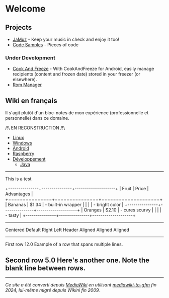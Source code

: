 # Welcome

## Projects

- [JaMuz](JaMuz) - Keep your music in check and enjoy it too!
- [Code Samples](https://github.com/phramusca/Samples/tree/main) - Pieces of code

### Under Development

- [Cook And Freeze](https://github.com/phramusca/CookAndFreeze) - With CookAndFreeze for Android, easily manage recipients (content and frozen date) stored in your freezer (or elsewhere).
- [Rom Manager](https://github.com/phramusca/RomManager)

## Wiki en français

Il s'agit plutôt d'un bloc-notes de mon expérience (professionnelle et personnelle) dans ce domaine.

/!\ EN RECONSTRUCTION /!\

- [Linux](wiki/linux/README.md)
- [Windows](wiki/windows/README.md)
- [Android](wiki/android/README.md)
- [Raspberry](wiki/raspberry/REAME.md)
- [Développement](wiki/dev/README.md)
  - [Java](wiki/dev/Java.md)

------------------------------------------------------------------------

This is a test

+---------------+---------------+--------------------+
| Fruit         | Price         | Advantages         |
+===============+===============+====================+
| Bananas       | $1.34         | - built-in wrapper |
|               |               | - bright color     |
+---------------+---------------+--------------------+
| Oranges       | $2.10         | - cures scurvy     |
|               |               | - tasty            |
+---------------+---------------+--------------------+

-------------------------------------------------------------
 Centered   Default           Right Left
  Header    Aligned         Aligned Aligned
----------- ------- --------------- -------------------------
   First    row                12.0 Example of a row that
                                    spans multiple lines.

  Second    row                 5.0 Here's another one. Note
                                    the blank line between
                                    rows.
-------------------------------------------------------------

------------------------------------------------------------------------

*Ce site a été converti depuis [MediaWiki](wiki/MediaWiki) en utilisant [mediawiki-to-gfm](https://github.com/outofcontrol/mediawiki-to-gfm) fin 2024, lui-même migré depuis Wikini fin 2009.*
